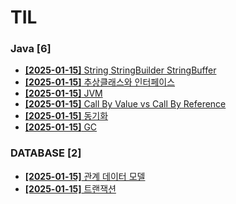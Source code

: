 # TIL
 
### Java [6]
- [**[2025-01-15]**  String StringBuilder StringBuffer](https://github.com/A-lass/TIL/blob/main/Java/String_StringBuilder_StringBuffer.md)
- [**[2025-01-15]**  추상클래스와 인터페이스](https://github.com/A-lass/TIL/blob/main/Java/추상클래스와_인터페이스.md)
- [**[2025-01-15]**  JVM](https://github.com/A-lass/TIL/blob/main/Java/JVM.md)
- [**[2025-01-15]**  Call By Value vs Call By Reference](https://github.com/A-lass/TIL/blob/main/Java/Call_By_Value_vs_Call_By_Reference.md)
- [**[2025-01-15]**  동기화](https://github.com/A-lass/TIL/blob/main/Java/동기화.md)
- [**[2025-01-15]**  GC](https://github.com/A-lass/TIL/blob/main/Java/GC.md)
### DATABASE [2]
- [**[2025-01-15]**  관계 데이터 모델](https://github.com/A-lass/TIL/blob/main/DATABASE/관계_데이터_모델.md)
- [**[2025-01-15]**  트랜잭션](https://github.com/A-lass/TIL/blob/main/DATABASE/트랜잭션.md)
